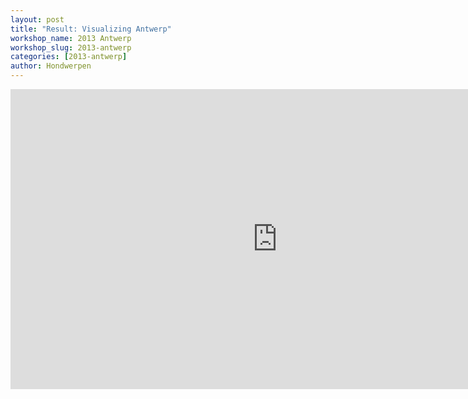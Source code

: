 ```yaml
---
layout: post
title: "Result: Visualizing Antwerp"
workshop_name: 2013 Antwerp
workshop_slug: 2013-antwerp
categories: [2013-antwerp]
author: Hondwerpen 
---
```

<iframe src="http://www.youtube.com/embed/8Ac5LAkDiJQ?rel=0" allowfullscreen="" frameborder="0" height="480" width="853"></iframe>

